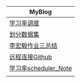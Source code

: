 | **MyBlog**                                                   |
| ------------------------------------------------------------ |
| [学习率调度](https://github.com/wngys/wngys.github.io/blob/main/MyNote/note2.md) |
| [划分数据集](https://github.com/wngys/wngys.github.io/blob/main/MyNote/note1.md) |
| [李宏毅作业三总结](https://github.com/wngys/wngys.github.io/blob/main/MyNote/LHY_HW3_Note.md) |
| [远程连接Github](https://github.com/wngys/wngys.github.io/blob/main/MyNote/远程连接Github仓库.md) |
| [学习率scheduler_Note](MyNote/学习率schedulerNote.md)        |
|                                                              |


